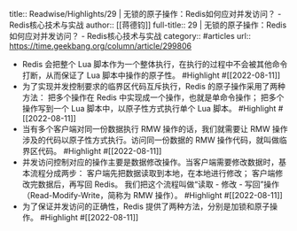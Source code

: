title:: Readwise/Highlights/29 | 无锁的原子操作：Redis如何应对并发访问？ - Redis核心技术与实战
author:: [[蒋德钧]]
full-title:: 29 | 无锁的原子操作：Redis如何应对并发访问？ - Redis核心技术与实战
category:: #articles
url:: https://time.geekbang.org/column/article/299806
- Redis 会把整个 Lua 脚本作为一个整体执行，在执行的过程中不会被其他命令打断，从而保证了 Lua 脚本中操作的原子性。 #Highlight #[[2022-08-11]]
- 为了实现并发控制要求的临界区代码互斥执行，Redis 的原子操作采用了两种方法：
  把多个操作在 Redis 中实现成一个操作，也就是单命令操作；
  把多个操作写到一个 Lua 脚本中，以原子性方式执行单个 Lua 脚本。 #Highlight #[[2022-08-11]]
- 当有多个客户端对同一份数据执行 RMW 操作的话，我们就需要让 RMW 操作涉及的代码以原子性方式执行。访问同一份数据的 RMW 操作代码，就叫做临界区代码。 #Highlight #[[2022-08-11]]
- 并发访问控制对应的操作主要是数据修改操作。当客户端需要修改数据时，基本流程分成两步：
  客户端先把数据读取到本地，在本地进行修改；
  客户端修改完数据后，再写回 Redis。
  我们把这个流程叫做“读取 - 修改 - 写回”操作（Read-Modify-Write，简称为 RMW 操作）。 #Highlight #[[2022-08-11]]
- 为了保证并发访问的正确性，Redis 提供了两种方法，分别是加锁和原子操作。 #Highlight #[[2022-08-11]]